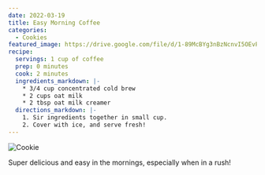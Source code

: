 ```yaml
---
date: 2022-03-19
title: Easy Morning Coffee
categories:
  - Cookies
featured_image: https://drive.google.com/file/d/1-89McBYg3nBzNcnvI5OEvPSylJ8afgTF/view?usp=sharing
recipe:
  servings: 1 cup of coffee
  prep: 0 minutes
  cook: 2 minutes
  ingredients_markdown: |-
    * 3/4 cup concentrated cold brew
    * 2 cups oat milk
    * 2 tbsp oat milk creamer
  directions_markdown: |-
    1. Sir ingredients together in small cup.
    2. Cover with ice, and serve fresh!
---
```


![Cookie](https://drive.google.com/file/d/1qrPIV7HtI7njYl109I-JSt_23JoyThr4/view?usp=sharing)

Super delicious and easy in the mornings, especially when in a rush!

